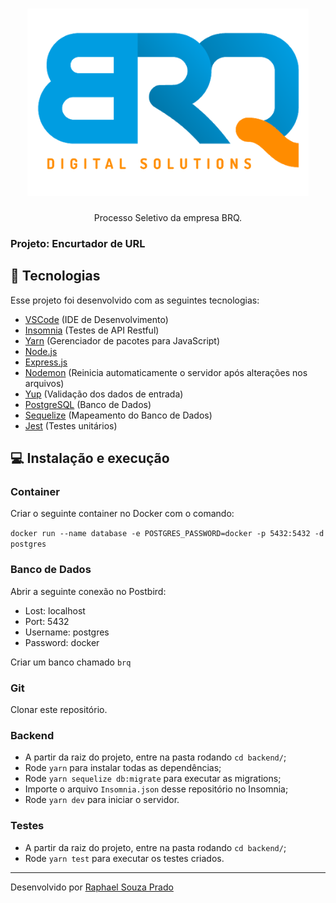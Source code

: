 <h1 align="center">
  <img alt="brq" height="300" title="brq" src="logo.png" />
</h1>

<p align="center">
  Processo Seletivo da empresa BRQ.
</p>

### Projeto: Encurtador de URL
          
## :rocket: Tecnologias

Esse projeto foi desenvolvido com as seguintes tecnologias:

- [VSCode](https://code.visualstudio.com/) (IDE de Desenvolvimento)
- [Insomnia](https://insomnia.rest/) (Testes de API Restful)
- [Yarn](https://yarnpkg.com/) (Gerenciador de pacotes para JavaScript)
- [Node.js](https://nodejs.org/en/)
- [Express.js](https://github.com/expressjs/express)
- [Nodemon](https://nodemon.io/) (Reinicia automaticamente o servidor após alterações nos arquivos)
- [Yup](https://github.com/jquense/yup) (Validação dos dados de entrada)
- [PostgreSQL](https://www.postgresql.org/) (Banco de Dados) 
- [Sequelize](https://sequelize.org/) (Mapeamento do Banco de Dados)
- [Jest](https://jestjs.io/) (Testes unitários)

## :computer: Instalação e execução 

### Container

Criar o seguinte container no Docker com o comando: 

`docker run --name database -e POSTGRES_PASSWORD=docker -p 5432:5432 -d postgres`

### Banco de Dados

Abrir a seguinte conexão no Postbird:
- Lost: localhost
- Port: 5432
- Username: postgres
- Password: docker

Criar um banco chamado `brq`

### Git

Clonar este repositório.

### Backend

- A partir da raiz do projeto, entre na pasta rodando `cd backend/`;
- Rode `yarn` para instalar todas as dependências;
- Rode `yarn sequelize db:migrate` para executar as migrations;
- Importe o arquivo `Insomnia.json` desse repositório no Insomnia;
- Rode `yarn dev` para iniciar o servidor.

### Testes

- A partir da raiz do projeto, entre na pasta rodando `cd backend/`;
- Rode `yarn test` para executar os testes criados.

---

Desenvolvido por [Raphael Souza Prado](https://www.linkedin.com/in/raphaelpradooliveira/)
